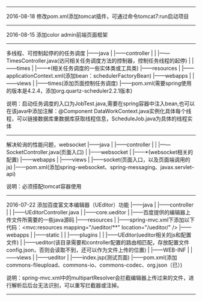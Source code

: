 
**************************************************************************************************

2016-08-18
修改pom.xml添加tomcat插件，可通过命令tomcat7:run启动项目

**************************************************************************************************

2016-08-15
添加color admin前端页面框架

**************************************************************************************************

多线程、可控制起停的的任务调度
	|——java
	|	|——controller
	|	|	|——TimesController.java(访问相关任务调度方法的控制器，控制任务线程的起停)
	|	|——times
	|		|——*(相关任务调度的一些实体类或工具类)
	|——resources
	|	|——applicationContext.xml(添加bean：schedulerFactoryBean)
	|——webapps
	|	|——views
	|		|——times(添加页面控制任务调度)
	|——pom.xml(需要spring使用的版本是4.2.4，添加org.quartz-scheduler2.2.1版本)
	
说明：启动任务调度的入口为JobTest.java,需要在spring容器中注入bean,也可以在该java中添加注解：@Component
	DataWorkContext.java实例化具体每个线程，可以链接数据库重数据库获取线程信息，ScheduleJob.java为具体的线程实体

**************************************************************************************************

解决轮询的性能问题，websocket
	|——java
	|	|——controller
	|	|	|——SocketController.java(页面入口)
	|	|——websocket
	|		|——*(websocket相关的配置)
	|——webapps
	|	|——views
	|		|——socket(页面入口，以及页面端调用的js)
	|——pom.xml(添加spring-websocket、spring-messaging、javax.servlet-api)
	
说明：必须搭配tomcat容器使用

**************************************************************************************************

2016-07-22
添加百度富文本编辑器（UEditor）功能
	|——java
	|	|——controller
	|	|	|——UEditorController.java
	|	|——core.ueditor
	|		|——百度提供的编辑器上传文件所需要的一些java源码
	|——resources
	|	|——spring-mvc.xml下添加以下代码：<mvc:resources mapping="/ueditor/**" location="/ueditor/" />
	|——webapps
	|	|——static
	|	|	|——plugins
	|	|		|——UEditor(ueditor相关的js和配置文件)
	|	|——ueditor(该目录需要和controller配置的路由相匹配，存放配置文件config.json，否则会读取不到，还可以作为文件上传的位置)
	|	|——WEB-INF
	|		|——views
	|			|——ueditor
	|				|——index.jsp(测试页面)
	|——pom.xml(添加commons-fileupload、commons-io、commons-codec、org.json（已）)

说明：spring-mvc.xml中的multipartResolver会拦截编辑器上传过来的文件，进行解析后后台无法识别，可以重写拦截器或注掉。

***************************************************************************************************
